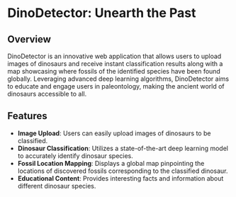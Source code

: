 # DinoDetector: Unearth the Past

## Overview
DinoDetector is an innovative web application that allows users to upload images of dinosaurs and receive instant classification results along with a map showcasing where fossils of the identified species have been found globally. Leveraging advanced deep learning algorithms, DinoDetector aims to educate and engage users in paleontology, making the ancient world of dinosaurs accessible to all.

## Features
- **Image Upload**: Users can easily upload images of dinosaurs to be classified.
- **Dinosaur Classification**: Utilizes a state-of-the-art deep learning model to accurately identify dinosaur species.
- **Fossil Location Mapping**: Displays a global map pinpointing the locations of discovered fossils corresponding to the classified dinosaur.
- **Educational Content**: Provides interesting facts and information about different dinosaur species.
